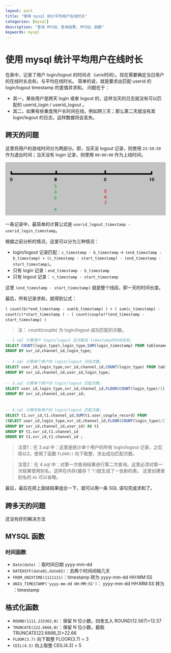 ```yaml
---
layout: post
title: "使用 mysql 统计平均用户在线时长"
categories: [mysql]
description: "查询 MYSQL 查询结果, MYSQL 函数"
keywords: mysql
---
```


# 使用 mysql 统计平均用户在线时长

在表中，记录了用户 login/logout 的时间点（unix时间）。现在需要确定当日用户的在线时长总和，与平均在线时长。
简单的说，就是要求出匹配 userid 的 login/logout timestamp 的差值并求和。
问题在于：

+ 其一，某些用户是跨天 login 或者 logout 的，这样当天的日志就没有可以匹配的 userid_login / userid_logout 。
+ 其二，如果有些重度用户长时间在线，例如跨三天；那么第二天就没有其 login/logout 的日志。这样数据将会丢失。


## 跨天的问题

这里将用户的游戏时间分为两部分。即，当天没 logout 记录，则使用 `23:59:59` 作为退出时间；当天没有 login 记录，则使用 `00:00:00` 作为上线时间。


![login_logout_timestamp.png](/images/post/2017/2017-02-10-login_logout_timestamp.png)


一条记录中，最简单的计算公式是 `userid_logout_timestamp - userid_login_timestamp`。

根据之前分析的情况，这里可以分为三种情况：

+ login/logout 记录匹配：`c_timestamp - b_timestamp` -> `(end_timestamp - b_timestamp) + (c_timestamp - start_timestamp) - (end_timestamp - start_timestamp)`。
+ 只有 login 记录：`end_timestamp - b_timestamp`
+ 只有 logout 记录： `c_timestamp - start_timestamp`

这里 `(end_timestamp - start_timestamp)` 就是整个线段，即一天的时间长度。

最后，所有记录求和，就得到公式：

`( count(b)*end_timestamp - sum(b_timestamp) ) + ( sum(c_timestamp) - count(c)*start_timestamp ) - ( count(couple)*(end_timestamp - start_timestamp) )`

> 注： count(couple) 为 login/logout 成功匹配的次数。


```sql
-- 1.sql 计算用户 login/logout 总次数及 timestamp的时间总和。
SELECT COUNT(login_type),login_type,SUM(login_timestamp) FROM tablename20101010
GROUP BY svr_id,channel_id,login_type;

-- 2.sql 计算单个用户的 login/logout 分别次数。
SELECT user_id,login_type,svr_id,channel_id,COUNT(login_type) FROM tablename20101010 
GROUP BY svr_id,channel_id,user_id,login_type;

-- 3.sql 计算单个用户的 login/logout 匹配次数。
SELECT user_id,login_type,svr_id,channel_id,FLOOR(COUNT(login_type)/2) FROM tablename20101010
GROUP BY svr_id,channel_id,user_id;


-- 4.sql 计算所有用户的 login/logout 匹配次数。
SELECT t1.svr_id,t1.channel_id,SUM(t1.user_couple_record) FROM
(SELECT user_id,login_type,svr_id,channel_id,FLOOR(COUNT(login_type)/2) AS user_couple_record FROM tablename20101010
GROUP BY svr_id,channel_id,user_id) AS t1
GROUP BY t1.svr_id,t1.channel_id 
ORDER BY t1.svr_id,t1.channel_id ;

```

> 注意1：在 3.sql 中：这里是统计单个用户的所有 login/logout 记录，之后除以2。使用了函数 `FLOOR()` 向下取整，求出成功匹配次数。
> 

> 注意2：在 4.sql 中：对第一次查询结果进行第二次查询。这里必须对第一次结果使用别名，这样在内存(缓存？？)就生成了一张新的表。 
> 这里创建表别名的 `AS` 可以省略。

最后，最后在把上面结结果组合一下，就可以用一条 SQL 语句完成求和了。


## 跨多天的问题

还没有好的解决方法


## MYSQL 函数

### 时间函数

+ `Date(date)` ：取时间日期 yyyy-mm-dd
+ `DATEDIFF(date01,date02)`：去两个时间间隔几天
+ `FROM_UNIXTIME(1111111)`：timestamp 转为 yyyy-mm-dd HH:MM:SS
+ `UNIX_TIMESTAMP('yyyy-mm-dd HH:MM:SS')`： yyyy-mm-dd HH:MM:SS 转为 ：timestamp

## 格式化函数

+ `ROUND(1111.233363,N)`：保留 N 位小数，四舍五入 ROUND(12.567)=12.57
+ `TRUNCATE(222.6666,N)`：保留 N 位小数，截取 TRUNCATE(22.6666,2)=22.66
+ `FLOOR(3.7)` 向下取整  FLOOR(3.7) = 3
+ `CEIL(4.5)`  向上取整  CEIL(4.3) = 5
